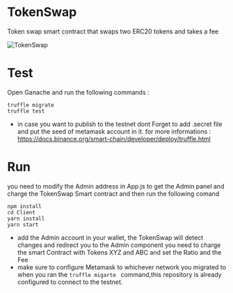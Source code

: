 # TokenSwap
Token swap smart contract that swaps two ERC20 tokens and takes a fee

![TokenSwap](https://user-images.githubusercontent.com/24751547/140658739-c6c999c0-e3c8-4250-a34c-d755ea9801f9.png)
# Test
Open Ganache and run the following commands :
```
truffle migrate
truffle test
```
- in case you want to publish to the testnet dont Forget to add .secret file and put the seed of metamask account in it. for more informations : https://docs.binance.org/smart-chain/developer/deploy/truffle.html

# Run 
you need to modify the Admin address in App.js to get the Admin panel and charge the TokenSwap Smart contract and then run the following comand
```
npm install 
cd Client
yarn install
yarn start
```
- add the Admin account in your wallet, the TokenSwap will detect changes and redirect you to the Admin component
you need to charge the smart Contract with Tokens XYZ and ABC and set the Ratio and the Fee
- make sure to configure Metamask to whichever network you migrated to when you ran the ```truffle migarte ``` command,this repository is already configured to connect to the testnet.
